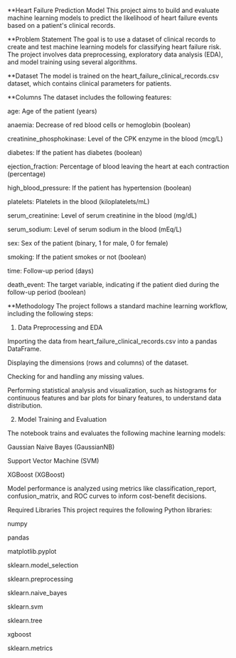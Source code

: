 **Heart Failure Prediction Model
This project aims to build and evaluate machine learning models to predict the likelihood of heart failure events based on a patient's clinical records.

**Problem Statement
The goal is to use a dataset of clinical records to create and test machine learning models for classifying heart failure risk. The project involves data preprocessing, exploratory data analysis (EDA), and model training using several algorithms.

**Dataset
The model is trained on the heart_failure_clinical_records.csv dataset, which contains clinical parameters for patients.

**Columns
The dataset includes the following features:

age: Age of the patient (years)

anaemia: Decrease of red blood cells or hemoglobin (boolean)

creatinine_phosphokinase: Level of the CPK enzyme in the blood (mcg/L)

diabetes: If the patient has diabetes (boolean)

ejection_fraction: Percentage of blood leaving the heart at each contraction (percentage)

high_blood_pressure: If the patient has hypertension (boolean)

platelets: Platelets in the blood (kiloplatelets/mL)

serum_creatinine: Level of serum creatinine in the blood (mg/dL)

serum_sodium: Level of serum sodium in the blood (mEq/L)

sex: Sex of the patient (binary, 1 for male, 0 for female)

smoking: If the patient smokes or not (boolean)

time: Follow-up period (days)

death_event: The target variable, indicating if the patient died during the follow-up period (boolean)

**Methodology
The project follows a standard machine learning workflow, including the following steps:

1. Data Preprocessing and EDA

   
Importing the data from heart_failure_clinical_records.csv into a pandas DataFrame.

Displaying the dimensions (rows and columns) of the dataset.

Checking for and handling any missing values.

Performing statistical analysis and visualization, such as histograms for continuous features and bar plots for binary features, to understand data distribution.


2. Model Training and Evaluation

   
The notebook trains and evaluates the following machine learning models:

Gaussian Naive Bayes (GaussianNB)

Support Vector Machine (SVM)

XGBoost (XGBoost)

Model performance is analyzed using metrics like classification_report, confusion_matrix, and ROC curves to inform cost-benefit decisions.

Required Libraries
This project requires the following Python libraries:

numpy

pandas

matplotlib.pyplot

sklearn.model_selection

sklearn.preprocessing

sklearn.naive_bayes

sklearn.svm

sklearn.tree

xgboost

sklearn.metrics
